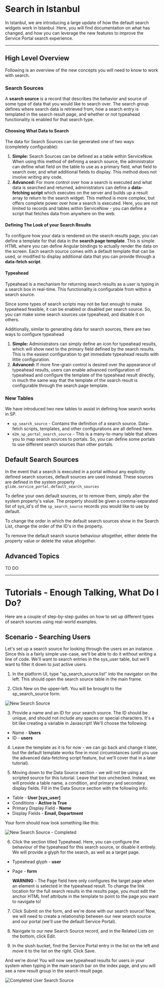 # Search in Istanbul

In Istanbul, we are introducing a large update of how the default search widgets work in Istanbul. Here, you will find documentation on what has changed, and how you can leverage the new features to improve the Service Portal search experience.

___
## High Level Overview
Following is an overview of the new concepts you will need to know to work with search.

### Search Sources
A **search source** is a record that describes the behavior and source of some type of data that you would like to search over. The search group defines where search data is retrieved from, how a search entry is templated in the search result page, and whether or not typeahead functionality is enabled for that search type.

#### Choosing What Data to Search
The data for Search Sources can be generated one of two ways (completely configurable):
  1. **Simple:** Search Sources can be defined as a table within ServiceNow. When using this method of defining a search source, the administrator can define what field on the table to use as a primary field, what field to search over, and what additional fields to display. This method does not involve writing any code.
  2. **Advanced:** For more control over how a search is executed and what data is searched and returned, administrators can define a **data-fetching script** which executes on the server and builds up a result array to return to the search widget. This method is more complex, but offers complete power over how a search is executed. Here, you are not limited to records and tables within ServiceNow - you can define a script that fetches data from anywhere on the web.

#### Defining The Look of your Search Results
To configure how your data is rendered on the search results page, you can define a template for that data in the **search page template**. This is simple HTML where you can define Angular bindings to actually render the data on the screen. Each search source comes with a default template that can be used, or modified to display additional data that you can provide through a **data-fetch script**.

#### Typeahead
Typeahead is a mechanism for returning search results as a user is typing in a search box in real-time. This functionality is configurable from within a search source.

Since some types of search scripts may not be fast enough to make typeahead feasible, it can be enabled or disabled per search source. So, you can make some search sources use typeahead, and disable it on others.

Additionally, similar to generating data for search sources, there are two ways to configure typeahead

1. **Simple:** Administrators can simply define an icon for typeahead results, which will show next to the primary field defined by the search results. This is the easiest configuration to get immediate typeahead results with little configuration.
2. **Advanced:** If more fine-grain control is desired over the appearance of typeahead results, users can enable advanced configuration of typeahead and configure the template of the typeahead result directly, in much the same way that the template of the search result is configurable through the search page template.

### New Tables  
We have introduced two new tables to assist in defining how search works in SP.

 - `sp_search_source` - Contains the definition of a search source. Data-fetch scripts, templates, and other configurations are all defined here.
 - `m2m_sp_portal_search_source` - This is a many-to-many table that allows you to map search sources to portals. So, you can define some portals to use different search sources than other portals.

## Default Search Sources
In the event that a search is executed in a portal without any explicitly defined search sources, default sources are used instead. These sources are defined in the system property `glide.service_portal.default_search_sources`

To define your own default sources, or to remove them, simply alter the system property's value. The property should be given a comma-separated list of sys_id's of the `sp_search_source` records you would like to use by default.

To change the order in which the default search sources show in the Search List, change the order of the ID's in the property.

To remove the default search source behaviour altogether, either delete the property value or delete the value altogether.

## Advanced Topics
TO DO
___
# Tutorials - Enough Talking, What Do I Do?
Here are a couple of step-by-step guides on how to set up different types of search sources using real-world examples.

## Scenario - Searching Users
Let's set up a search source for looking through the users on an instance. Since this is a fairly simple use-case, we'll be able to do it without writing a line of code. We'll want to search entries in the sys_user table, but we'll want to filter it down to just active users.

1. In the platform UI, type "sp_search_source.list" into the navigator on the left. This should open the search source table in the main frame.

2. Click New on the upper-left. You will be brought to the sp_search_source form.

  ![New Search Source](./assets/tutorial1/new_search_source_form.png)

3. Provide a name and an ID for your search source. The ID should be unique, and should not include any spaces or special characters. It's a bit like creating a variable in Javascript! We'll choose the following:
  * Name - **Users**
  * ID - **users**

4. Leave the template as it is for now - we can go back and change it later, but the default template works fine in most circumstances (until you use the advanced data-fetching script feature, but we'll cover that in a later tutorial).

5. Moving down to the Data Source section - we will not be using a scripted source for this tutorial. Leave that box unchecked. Instead, we will provide a table name, a condition, and primary and secondary display fields. Fill in the Data Source section with the following info:
  * Table - **User [sys_user]**
  * Conditions - **Active is True**
  * Primary Display Field - **Name**
  * Display Fields - **Email, Department**

  Your form should now look something like this:

  ![New Search Source - Completed](./assets/tutorial1/complete_search_source_form.png)

6. Click the section titled Typeahead. Here, you can configure the behaviour of the typeahead for this search source, or disable it entirely. We will provide a glyph for the search, as well as a target page.
* Typeahead glyph - **user**
* Page - **form**

  __WARNING__ - The Page field here only configures the target page when an element is selected in the typeahead result. To change the link location for the full search results in the results page, you must edit the anchor HTML href attribute in the template to point to the page you want to navigate to!

7. Click Submit on the form, and we're done with our search source! Now, we will need to create a relationship between our new search source and our portal (we'll use the default Service Portal).

8. Navigate to our new Search Source record, and in the Related Lists on the bottom, click Edit.

9. In the slush bucket, find the Service Portal entry in the list on the left and move it to the list on the right. Click Save.

And we're done! You will now see typeahead results for users in your system when typing in the main search bar on the index page, and you will see a new result group in the search result page.

![Completed User Search Source](./assets/tutorial1/completed_user_search_source.png)
